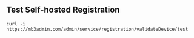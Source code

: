 ## Test Self-hosted Registration
```shell
curl -i https://mb3admin.com/admin/service/registration/validateDevice/test
```
